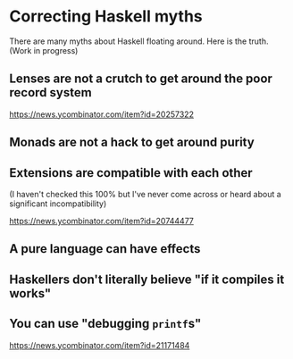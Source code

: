 # Correcting Haskell myths

There are many myths about Haskell floating around.  Here is the
truth.  (Work in progress)

## Lenses are not a crutch to get around the poor record system

https://news.ycombinator.com/item?id=20257322

## Monads are not a hack to get around purity

## Extensions are compatible with each other

(I haven't checked this 100% but I've never come across or heard about
a significant incompatibility)

https://news.ycombinator.com/item?id=20744477

## A pure language can have effects

## Haskellers don't literally believe "if it compiles it works"

## You can use "debugging `printf`s"

https://news.ycombinator.com/item?id=21171484
